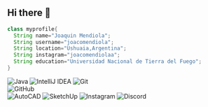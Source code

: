 ## Hi there 👋
```java
class myprofile{
  String name="Joaquin Mendiola";
  String username="joacomendiola";
  String location="Ushuaia,Argentina";
  String instagram="joacomendiolaa";
  String education="Universidad Nacional de Tierra del Fuego";
}
```

![Java](https://img.shields.io/badge/Java-F89820?logo=java&logoColor=white&style=for-the-badge)
![IntelliJ IDEA](https://img.shields.io/badge/IntelliJIDEA-000000?logo=intellijidea&logoColor=white&style=for-the-badge)
![Git](https://img.shields.io/badge/Git-F05032?logo=git&logoColor=white&style=for-the-badge)  
![GitHub](https://img.shields.io/badge/GitHub-181717?logo=github&logoColor=white&style=for-the-badge)  
![AutoCAD](https://img.shields.io/badge/AutoCAD-E51050?logo=autodesk&logoColor=white&style=for-the-badge)
![SketchUp](https://img.shields.io/badge/SketchUp-005F9E?logo=sketchup&logoColor=white&style=for-the-badge)
![Instagram](https://img.shields.io/badge/Instagram-E4405F?logo=instagram&logoColor=white&style=for-the-badge)
![Discord](https://img.shields.io/badge/Discord-5865F2?logo=discord&logoColor=white&style=for-the-badge)
